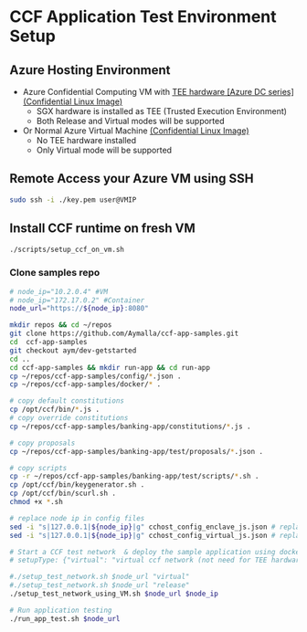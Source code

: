 # CCF Application Test Environment Setup

## Azure Hosting Environment
- Azure Confidential Computing VM with [TEE hardware [Azure DC series] (Confidential Linux Image)](https://learn.microsoft.com/en-us/azure/confidential-computing/quick-create-portal)
    - SGX hardware is installed as TEE (Trusted Execution Environment) 
    - Both Release and Virtual modes will be supported
- Or Normal Azure Virtual Machine [(Confidential Linux Image)](https://learn.microsoft.com/en-us/azure/confidential-computing/create-confidential-vm-from-compute-gallery)
    - No TEE hardware installed 
    - Only Virtual mode will be supported

## Remote Access your Azure VM using SSH
```bash
sudo ssh -i ./key.pem user@VMIP
```
## Install CCF runtime on fresh VM
```bash
./scripts/setup_ccf_on_vm.sh
```

### Clone samples repo
```bash
# node_ip="10.2.0.4" #VM
# node_ip="172.17.0.2" #Container
node_url="https://${node_ip}:8080"

mkdir repos && cd ~/repos
git clone https://github.com/Aymalla/ccf-app-samples.git
cd  ccf-app-samples 
git checkout aym/dev-getstarted
cd ..
cd ccf-app-samples && mkdir run-app && cd run-app
cp ~/repos/ccf-app-samples/config/*.json .
cp ~/repos/ccf-app-samples/docker/* .

# copy default constitutions
cp /opt/ccf/bin/*.js .
# copy override constitutions
cp ~/repos/ccf-app-samples/banking-app/constitutions/*.js .

# copy proposals
cp ~/repos/ccf-app-samples/banking-app/test/proposals/*.json .

# copy scripts
cp -r ~/repos/ccf-app-samples/banking-app/test/scripts/*.sh .
cp /opt/ccf/bin/keygenerator.sh .
cp /opt/ccf/bin/scurl.sh .
chmod +x *.sh

# replace node ip in config files
sed -i "s|127.0.0.1|${node_ip}|g" cchost_config_enclave_js.json # replace container IP inside config
sed -i "s|127.0.0.1|${node_ip}|g" cchost_config_virtual_js.json # replace container IP inside config

# Start a CCF test network  & deploy the sample application using docker image
# setupType: {"virtual": "virtual ccf network (not need for TEE hardware)" , "release":  "SGX ccf network (need a TEE hardware)"}

#./setup_test_network.sh $node_url "virtual"
#./setup_test_network.sh $node_url "release"
./setup_test_network_using_VM.sh $node_url $node_ip

# Run application testing
./run_app_test.sh $node_url

```
